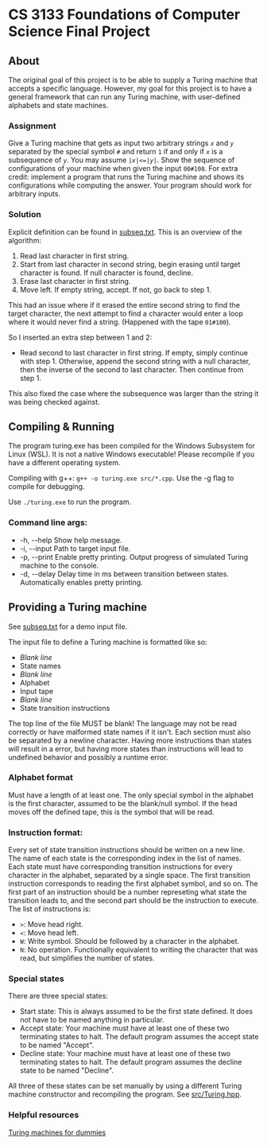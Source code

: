 # CS 3133 Foundations of Computer Science Final Project
## About
The original goal of this project is to be able to supply a Turing machine that accepts a specific language. However, my goal for this project is to have a general framework that can run any Turing machine, with user-defined alphabets and state machines.

### Assignment
Give a Turing machine that gets as input two arbitrary strings *`x`* and *`y`* separated by the special symbol *`#`* and return `1` if and only if *`x`* is a subsequence of *`y`*. You may assume `|`*`x`*`|<=|`*`y`*`|`. Show the sequence of configurations of your machine when given the input `00#100`. For extra credit: implement a program that runs the Turing machine and shows its configurations while computing the answer. Your program should work for arbitrary inputs.

### Solution
Explicit definition can be found in [subseq.txt](subseq.txt).
This is an overview of the algorithm:

1. Read last character in first string.
2. Start from last character in second string, begin erasing until target character is found. If null character is found, decline.
3. Erase last character in first string.
4. Move left. If empty string, accept. If not, go back to step 1.
 
This had an issue where if it erased the entire second string to find the target character, the next attempt to find a character would enter a loop where it would never find a string. (Happened with the tape `01#100`).

So I inserted an extra step between 1 and 2:
- Read second to last character in first string. If empty, simply continue with step 1. Otherwise, append the second string with a null character, then the inverse of the second to last character. Then continue from step 1.

This also fixed the case where the subsequence was larger than the string it was being checked against.

## Compiling & Running
The program turing.exe has been compiled for the Windows Subsystem for Linux (WSL). It is not a native Windows executable! Please recompile if you have a different operating system.

Compiling with g++: `g++ -o turing.exe src/*.cpp`. Use the -g flag to compile for debugging.

Use `./turing.exe` to run the program.

### Command line args:
- -h, --help   Show help message.
- -i, --input  Path to target input file.
- -p, --print  Enable pretty printing. Output progress of simulated Turing machine to the console.
- -d, --delay  Delay time in ms between transition between states. Automatically enables pretty printing.

## Providing a Turing machine
See [subseq.txt](subseq.txt) for a demo input file.

The input file to define a Turing machine is formatted like so:
- *Blank line*
- State names
- *Blank line*
- Alphabet
- Input tape
- *Blank line*
- State transition instructions

The top line of the file MUST be blank! The language may not be read correctly or have malformed state names if it isn't. Each section must also be separated by a newline character. Having more instructions than states will result in a error, but having more states than instructions will lead to undefined behavior and possibly a runtime error.

### Alphabet format
Must have a length of at least one. The only special symbol in the alphabet is the first character, assumed to be the blank/null symbol. If the head moves off the defined tape, this is the symbol that will be read.

### Instruction format:
Every set of state transition instructions should be written on a new line. The name of each state is the corresponding index in the list of names. Each state must have corresponding transition instructions for every character in the alphabet, separated by a single space.
The first transition instruction corresponds to reading the first alphabet symbol, and so on. The first part of an instruction should be a number represeting what state the transition leads to, and the second part should be the instruction to execute. The list of instructions is:
- `>`: Move head right.
- `<`: Move head left.
- `W`: Write symbol. Should be followed by a character in the alphabet.
- `N`: No operation. Functionally equivalent to writing the character that was read, but simplifies the number of states.

### Special states
There are three special states:
- Start state: This is always assumed to be the first state defined. It does not have to be named anything in particular.
- Accept state: Your machine must have at least one of these two terminating states to halt. The default program assumes the accept state to be named "Accept".
- Decline state: Your machine must have at least one of these two terminating states to halt. The default program assumes the decline state to be named "Decline".

All three of these states can be set manually by using a different Turing machine constructor and recompiling the program. See [src/Turing.hpp](Turing.hpp).

### Helpful resources
[Turing machines for dummies](https://erik-engheim.medium.com/turing-machines-for-dummies-81e8e25471b2)

